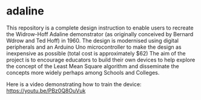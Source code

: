 # adaline
This repository is a complete design instruction to enable users to recreate the Widrow-Hoff Adaline demonstrator (as originally conceived by Bernard Wdrow and Ted Hoff) in 1960.
The design is modernised using digital peripherals and an Arduino Uno microcontroller to make the design as inexpensive as possible (total cost is approximately $62)
The aim of the project is to encourage educators to build their own devices to help explore the concept of the Least Mean Square algorithm and disseminate the concepts more widely
perhaps among Schools and Colleges.

Here is a video demonstrating how to train the device: https://youtu.be/PBz0Q8OuVuk
